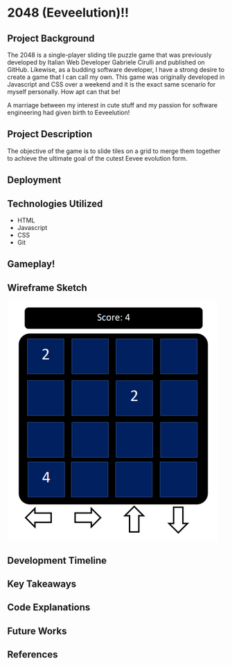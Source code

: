 # 2048 (Eeveelution)!!

## Project Background

The 2048 is a single-player sliding tile puzzle game that was previously developed by Italian Web Developer Gabriele Cirulli and published on GitHub. Likewise, as a budding software developer, I have a strong desire to create a game that I can call my own. This game was originally developed in Javascript and CSS over a weekend and it is the exact same scenario for myself personally. How apt can that be!

A marriage between my interest in cute stuff and my passion for software engineering had given birth to Eeveelution!

## Project Description
The objective of the game is to slide tiles on a grid to merge them together to achieve the ultimate goal of the cutest Eevee evolution form. 

## Deployment 

## Technologies Utilized

- HTML
- Javascript
- CSS
- Git

## Gameplay!

## Wireframe Sketch
![Initial Sketch](https://github.com/gregoryfoo95/2048_Game/blob/main/Ideation/Initial%20Wireframe.png?raw=true)

## Development Timeline

## Key Takeaways

## Code Explanations

## Future Works

## References
